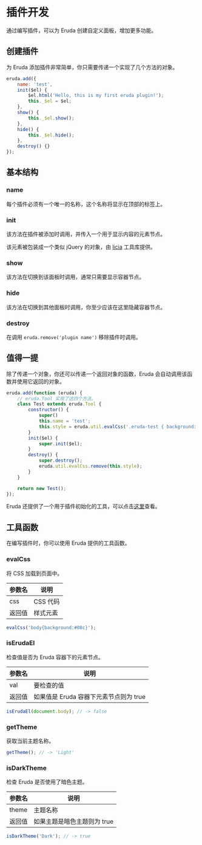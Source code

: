# 插件开发 

通过编写插件，可以为 Eruda 创建自定义面板，增加更多功能。

## 创建插件 

为 Eruda 添加插件非常简单，你只需要传递一个实现了几个方法的对象。

```javascript
eruda.add({
    name: 'test',
    init($el) {
        $el.html('Hello, this is my first eruda plugin!');
        this._$el = $el;
    },
    show() {
        this._$el.show();
    },
    hide() {
        this._$el.hide();
    },
    destroy() {}
});
```

## 基本结构

### name

每个插件必须有一个唯一的名称，这个名称将显示在顶部的标签上。

### init

该方法在插件被添加时调用，并传入一个用于显示内容的元素节点。

该元素被包装成一个类似 jQuery 的对象，由 [licia](https://licia.liriliri.io/docs.html) 工具库提供。

### show

该方法在切换到该面板时调用，通常只需要显示容器节点。

### hide

该方法在切换到其他面板时调用，你至少应该在这里隐藏容器节点。

### destroy

在调用 `eruda.remove('plugin name')` 移除插件时调用。

## 值得一提

除了传递一个对象，你还可以传递一个返回对象的函数，Eruda 会自动调用该函数并使用它返回的对象。

```javascript
eruda.add(function (eruda) {
    // eruda.Tool 实现了这四个方法。
    class Test extends eruda.Tool {
        constructor() {
            super()
            this.name = 'test';
            this.style = eruda.util.evalCss('.eruda-test { background: #000; }');
        }
        init($el) {
            super.init($el);
        }
        destroy() {
            super.destroy();
            eruda.util.evalCss.remove(this.style);
        }
    }

    return new Test();
});
```

Eruda 还提供了一个用于插件初始化的工具，可以点击[这里](https://github.com/liriliri/eruda-plugin)查看。

## 工具函数

在编写插件时，你可以使用 Eruda 提供的工具函数。

### evalCss

将 CSS 加载到页面中。

|参数名|说明|
|-----|---|
|css|CSS 代码|
|返回值|样式元素|

```javascript
evalCss('body{background:#08c}');
```

### isErudaEl

检查值是否为 Eruda 容器下的元素节点。

|参数名|说明|
|-----|---|
|val|要检查的值|
|返回值|如果值是 Eruda 容器下元素节点则为 true|

```javascript
isErudaEl(document.body); // -> false
```

### getTheme

获取当前主题名称。

```javascript
getTheme(); // -> 'Light'
```

### isDarkTheme

检查 Eruda 是否使用了暗色主题。

|参数名|说明|
|-----|---|
|theme|主题名称|
|返回值|如果主题是暗色主题则为 true|

```javascript
isDarkTheme('Dark'); // -> true
```